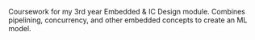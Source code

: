 Coursework for my 3rd year Embedded & IC Design module. Combines pipelining, concurrency, and other embedded concepts to create an ML model.